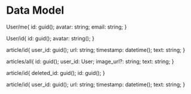# Data Model

<!-- GET current logged in user -->

User/me{
id: guid();
avatar: string;
email: string;
}

<!-- GET User by ID -->

User/id{
id: guid();
avatar: string();
}

<!-- POST an article -->

article/id{
user_id: guid();
url: string;
timestamp: datetime();
text: string;
}

<!-- GET all articles -->

articles/all{
id: guid();
user_id: User;
image_url?: string;
text: string;
}

<!-- DELETE an image by ID -->

article/id{
deleted_id: guid();
id: guid();
}

<!-- PATCH an article by id -->

article/id{
user_id: guid();
url: string;
timestamp: datetime();
text: string;
}
